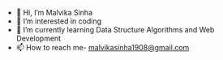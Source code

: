 - 👋 Hi, I’m Malvika Sinha
- 👀 I’m interested in coding
- 🌱 I’m currently learning Data Structure Algorithms and Web Development
- 📫 How to reach me- malvikasinha1908@gmail.com


<!---
malvika-sinha/malvika-sinha is a ✨ special ✨ repository because its `README.md` (this file) appears on your GitHub profile.
You can click the Preview link to take a look at your changes.
--->

